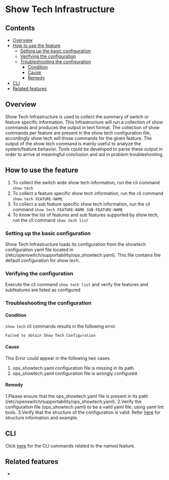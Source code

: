 # Show Tech Infrastructure

## Contents


- [Overview](#overview)
- [How to use the feature](#how-to-use-the-feature)
    - [Setting up the basic configuration](#setting-up-the-basic-configuration)
    - [Verifying the configuration](#verifying-the-configuration)
    - [Troubleshooting the configuration](#troubleshooting-the-configuration)
        - [Condition](#condition)
        - [Cause](#cause)
        - [Remedy](#remedy)
- [CLI](#cli)
- [Related features](#related-features)


## Overview
Show Tech Infrastructure is used to collect the summary of switch or feature specific information.  This Infrastructure will run a collection of show commands and produces the output in text format.  The collection of show commands per feature are present in the show tech configuration file, accordingly show tech will those commands for the given feature.  The output of the show tech command is mainly useful to analyze the system/feature behavior. Tools could be developed to parse these output in order to arrive at meaningful conclusion and aid in problem troubleshooting.

## How to use the feature

1. To collect the switch wide show tech information, run the cli command `show tech`
2. To collect a feature specific show tech information, run the cli command `show tech FEATURE-NAME`
3. To collect a sub feature specific show tech information, run the cli command `show tech FEATURE-NAME SUB-FEATURE-NAME`
4. To know the list of features and sub features supported by show tech, run the cli command `show tech list`

### Setting up the basic configuration

Show Tech Infrastructure loads its configuration from the showtech configuration yaml file located in (/etc/openswitch/supportability/ops_showtech.yaml).
This file contains the default configuration for show tech.

### Verifying the configuration

 Execute the cli command `show tech list` and verify the features and subfeatures are listed as configured

### Troubleshooting the configuration

#### Condition
`show tech` cli commands results in the following error.

`Failed to obtain Show Tech Configuration`

#### Cause
This Error could appear in the following two cases
1. ops_showtech.yaml configuration file is missing in its path
2. ops_showtech.yaml configuration file is wrongly configured.

#### Remedy
1.Please ensure that the ops_showtech.yaml file is present in its path (/etc/openswitch/supportability/ops_showtech.yaml).
2.Verify the configuration file (ops_showtech.yaml) to be a valid yaml file, using yaml lint tools.
3.Verify that the structure of the configuration is valid.  Refer [here](/documents/user/show-tech_design#show-tech-configuration-yaml-file) for structure information and example.

## CLI

Click [here](/documents/user/show-tech_cli#commands-summary) for the CLI commands related to the named feature.

## Related features
-
